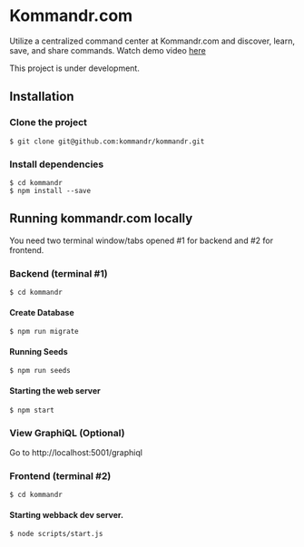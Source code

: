 Kommandr.com
============

Utilize a centralized command center at Kommandr.com and discover, learn, save, and share commands. Watch demo video [here](https://www.youtube.com/watch?v=TWnx7LMQmI0)

This project is under development.
## Installation

### Clone the project
```shell
$ git clone git@github.com:kommandr/kommandr.git
 ```
 
### Install dependencies
```shell
$ cd kommandr
$ npm install --save
```

## Running kommandr.com locally
You need two terminal window/tabs opened #1 for backend and #2 for frontend. 

### Backend (terminal #1)
```shell
$ cd kommandr
```
#### Create Database
```shell
$ npm run migrate
```
#### Running Seeds
```shell
$ npm run seeds
```

#### Starting the web server
```shell
$ npm start
```

### View GraphiQL (Optional)
Go to http://localhost:5001/graphiql

### Frontend (terminal #2)
```shell
$ cd kommandr
```

#### Starting webback dev server.
```shell
$ node scripts/start.js
```

